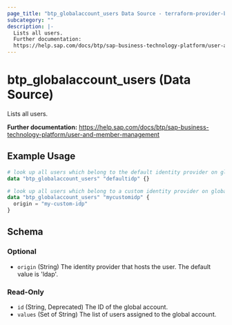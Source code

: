 ```yaml
---
page_title: "btp_globalaccount_users Data Source - terraform-provider-btp"
subcategory: ""
description: |-
  Lists all users.
  Further documentation:
  https://help.sap.com/docs/btp/sap-business-technology-platform/user-and-member-management
---
```


# btp_globalaccount_users (Data Source)

Lists all users.

__Further documentation:__
<https://help.sap.com/docs/btp/sap-business-technology-platform/user-and-member-management>

## Example Usage

```terraform
# look up all users which belong to the default identity provider on global account level
data "btp_globalaccount_users" "defaultidp" {}

# look up all users which belong to a custom identity provider on global account level
data "btp_globalaccount_users" "mycustomidp" {
  origin = "my-custom-idp"
}
```

<!-- schema generated by tfplugindocs -->
## Schema

### Optional

- `origin` (String) The identity provider that hosts the user. The default value is 'ldap'.

### Read-Only

- `id` (String, Deprecated) The ID of the global account.
- `values` (Set of String) The list of users assigned to the global account.